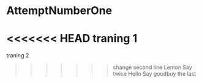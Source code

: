 # AttemptNumberOne
<<<<<<< HEAD
traning 1
=======
traning 2
>>>>>>> change second line
Lemon
Say twice Hello
Say goodbuy
the last